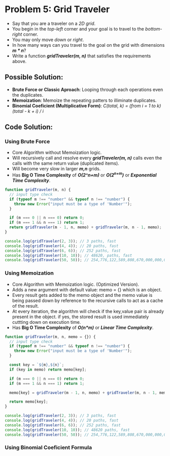 # Problem 5: Grid Traveler

- Say that you are a traveler on a _2D grid_.
- You begin in the _top-left_ corner and your goal is to travel to the _bottom-right_ corner.
- You may only move _down_ or _right_.
- In how many ways can you travel to the goal on the grid with dimensions **_m \* n_**?
- Write a function **_gridTraveler(m, n)_** that satisfies the requirements above.

## Possible Solution:

- **Brute Force or Classic Aproach**: Looping through each operations even the duplicates.
- **Memoization**: Memoize the repeating patters to illiminate duplicates.
- **Binomial Coeficient (Multiplicative Form)**: _C(total, k) = (from i = 1 to k) (total - k + i) / i_

## Code Solution:

### Using Brute Force

- Core Algorithm without Memoization logic.
- Will recursively call and resolve every **_gridTraveler(m, n)_** calls even the calls with the same return value (duplicated items).
- Will become very slow in larger **_m,n_** grids.
- Has **Big O Time Complexity** of **_O(2^n+m)_** or **_O(2<sup>n+m</sup>)_** or **_Exponential Time Complexity_**.

```javascript
function gridTraveler(m, n) {
  // input type check
  if (typeof m !== "number" && typeof n !== "number") {
    throw new Error("input must be a type of 'Number'");
  }

  if (m === 0 || n === 0) return 0;
  if (m === 1 && n === 1) return 1;
  return gridTraveler(m - 1, n, memo) + gridTraveler(m, n - 1, memo);
}

console.log(gridTraveler(2, 3)); // 3 paths, fast
console.log(gridTraveler(4, 4)); // 20 paths, fast
console.log(gridTraveler(6, 6)); // 252 paths, fast
console.log(gridTraveler(10, 10)); // 48620, paths, fast
console.log(gridTraveler(50, 50)); // 254,776,122,589,808,670,000,000,000,000 paths, very slow.
```

### Using Memoization

- Core Algorithm with Memoization logic. (Optimized Version).
- Adds a new argument with default value: memo = {} which is an object.
- Every result gets added to the memo object and the memo value is being passed down by reference to the recursive calls to act as a cache of the result.
- At every iteration, the algorithm will check if the key,value pair is already present in the object. if yes, the stored result is used immediately cuttting down on execution time.
- Has **Big O Time Complexity** of **_O(n\*m)_** or **_Linear Time Complexity_**.

```javascript
function gridTraveler(m, n, memo = {}) {
  // input type check
  if (typeof m !== "number" && typeof n !== "number") {
    throw new Error("input must be a type of 'Number'");
  }

  const key = `${m},${n}`;
  if (key in memo) return memo[key];

  if (m === 0 || n === 0) return 0;
  if (m === 1 && n === 1) return 1;

  memo[key] = gridTraveler(m - 1, n, memo) + gridTraveler(m, n - 1, memo);

  return memo[key];
}

console.log(gridTraveler(2, 3)); // 3 paths, fast
console.log(gridTraveler(4, 4)); // 20 paths, fast
console.log(gridTraveler(6, 6)); // 252 paths, fast
console.log(gridTraveler(10, 10)); // 48620 paths, fast
console.log(gridTraveler(50, 50)); // 254,776,122,589,808,670,000,000,000,000 paths, fast.
```

### Using Binomial Coeficient Formula

```javascript

```
